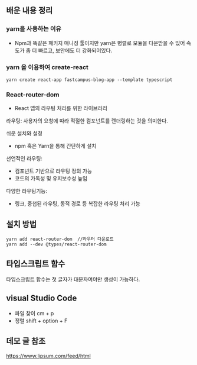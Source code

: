 ## 배운 내용 정리 

### yarn을 사용하는 이유
- Npm과 똑같은 패키지 매니징 툴이지만 yarn은 병렬로 모듈을 다운받을 수 있어 속도가 좀 더 빠르고, 보안에도 더 강화되어있다.

### yarn 을 이용하여 create-react
```
yarn create react-app fastcampus-blog-app --template typescript
```

### React-router-dom
- React 앱의 라우팅 처리를 위한 라이브러리 

라우팅: 사용자의 요청에 따라 적절한 컴포넌트를 랜더링하는 것을 의미한다.


쉬운 설치와 설정
- npm 혹은 Yarn을 통해 간단하게 설치

선언적인 라우팅:
- 컴포넌트 기반으로 라우팅 정의 가능
- 코드의 가독성 및 유지보수성 높임

다양한 라우팅기능:
- 링크, 중첩된 라우팅, 동적 경로 등 복잡한 라우팅 처리 가능


## 설치 방법
 
```
yarn add react-router-dom  //라우터 다운로드
yarn add --dev @types/react-router-dom
```


## 타입스크립트 함수
타입스크립트 함수는 첫 글자가 대문자여야만 생성이 가능하다.

## visual Studio Code
- 파일 찾이 cm + p 
- 정렬 shift + option + F


## 데모 글 참조
https://www.lipsum.com/feed/html
